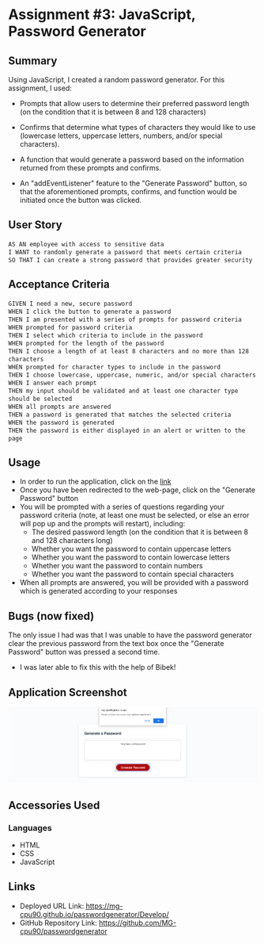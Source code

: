 # Assignment #3: JavaScript, Password Generator

## Summary

Using JavaScript, I created a random password generator. For this assignment, I used: 

* Prompts that allow users to determine their preferred password length (on the condition that it is between 8 and 128 characters)

* Confirms that determine what types of characters they would like to use (lowercase letters, uppercase letters, numbers, and/or special characters).

* A function that would generate a password based on the information returned from these prompts and confirms.

* An "addEventListener" feature to the "Generate Password" button, so that the aforementioned prompts, confirms, and function would be initiated once the button was clicked.

## User Story

```
AS AN employee with access to sensitive data
I WANT to randomly generate a password that meets certain criteria
SO THAT I can create a strong password that provides greater security
```

## Acceptance Criteria

```
GIVEN I need a new, secure password
WHEN I click the button to generate a password
THEN I am presented with a series of prompts for password criteria
WHEN prompted for password criteria
THEN I select which criteria to include in the password
WHEN prompted for the length of the password
THEN I choose a length of at least 8 characters and no more than 128 characters
WHEN prompted for character types to include in the password
THEN I choose lowercase, uppercase, numeric, and/or special characters
WHEN I answer each prompt
THEN my input should be validated and at least one character type should be selected
WHEN all prompts are answered
THEN a password is generated that matches the selected criteria
WHEN the password is generated
THEN the password is either displayed in an alert or written to the page
```

## Usage

* In order to run the application, click on the [link](https://mg-cpu90.github.io/passwordgenerator/Develop/)
* Once you have been redirected to the web-page, click on the "Generate Password" button
* You will be prompted with a series of questions regarding your password criteria (note, at least one must be selected, or else an error will pop up and the prompts will restart), including:
    * The desired password length (on the condition that it is between 8 and 128 characters long)
    * Whether you want the password to contain uppercase letters
    * Whether you want the password to contain lowercase letters
    * Whether you want the password to contain numbers
    * Whether you want the password to contain special characters
* When all prompts are answered, you will be provided with a password which is generated according to your responses

## Bugs (now fixed)

The only issue I had was that I was unable to have the password generator clear the previous password from the text box once the "Generate Password" button was pressed a second time. 

* I was later able to fix this with the help of Bibek!

## Application Screenshot

![alt text](./Assets/password_generator.png "Thankly Home Page Screen Shot")

## Accessories Used
### Languages
* HTML
* CSS
* JavaScript

## Links

* Deployed URL Link: https://mg-cpu90.github.io/passwordgenerator/Develop/
* GitHub Repository Link: https://github.com/MG-cpu90/passwordgenerator